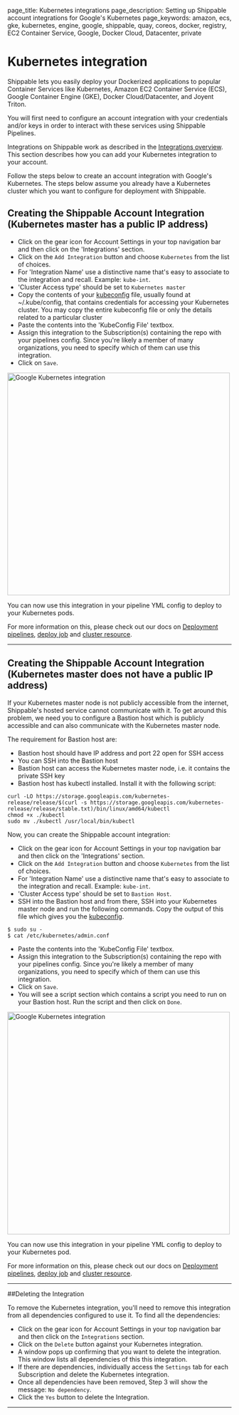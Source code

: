 page_title: Kubernetes integrations
page_description: Setting up Shippable account integrations for Google's Kubernetes
page_keywords: amazon, ecs, gke, kubernetes, engine, google, shippable, quay, coreos, docker, registry, EC2 Container Service, Google, Docker Cloud, Datacenter, private

# Kubernetes integration

Shippable lets you easily deploy your Dockerized applications to popular Container Services like Kubernetes, Amazon EC2 Container Service (ECS), Google Container Engine (GKE), Docker Cloud/Datacenter, and Joyent Triton.

You will first need to configure an account integration with your credentials and/or keys in order to interact with these services using Shippable Pipelines.

Integrations on Shippable work as described in the [Integrations overview](../overview/). This section describes how you can add your Kubernetes integration to your account.

Follow the steps below to create an account integration with Google's Kubernetes. The steps below assume you already have a Kubernetes cluster which you want to configure for deployment with Shippable.

<a name="createAccountInt"></a>
## Creating the Shippable Account Integration (Kubernetes master has a public IP address)

* Click on the gear icon for Account Settings in your top navigation bar and then click on the 'Integrations' section.
* Click on the `Add Integration` button and choose `Kubernetes` from the list of choices.
* For 'Integration Name' use a distinctive name that's easy to associate to the integration and recall. Example: `kube-int`.
* 'Cluster Access type' should be set to `Kubernetes master`
* Copy the contents of your [kubeconfig](https://kubernetes.io/docs/user-guide/kubeconfig-file/) file, usually found at ~/.kube/config, that contains credentials for accessing your Kubernetes cluster. You may copy the entire kubeconfig file or only the details related to a particular cluster
* Paste the contents into the 'KubeConfig File' textbox.
* Assign this integration to the Subscription(s) containing the repo with your pipelines config. Since you're likely a member of many organizations, you need to specify which of them can use this integration.
* Click on `Save`.

<img src="/ci/images/integrations/containerServices/kubernetes/kubernetes-integration.png" alt="Google Kubernetes integration" style="width:500px;"/>

You can now use this integration in your pipeline YML config to deploy to your Kubernetes pods.

For more information on this, please check out our docs on [Deployment pipelines](/pipelines/overview/), [deploy job](/pipelines/jobs/deploy/) and [cluster resource](/pipelines/resources/cluster/).

---

## Creating the Shippable Account Integration (Kubernetes master does not have a public IP address)

If your Kubernetes master node is not publicly accessible from the internet, Shippable's hosted service cannot communicate with it. To get around this problem, we need you to configure a Bastion host which is publicly accessible and can also communicate with the Kubernetes master node.

The requirement for Bastion host are:
* Bastion host should have IP address and port 22 open for SSH access
* You can SSH into the Bastion host
* Bastion host can access the Kubernetes master node, i.e. it contains the private SSH key
* Bastion host has kubectl installed. Install it with the following script:

```
curl -LO https://storage.googleapis.com/kubernetes-release/release/$(curl -s https://storage.googleapis.com/kubernetes-release/release/stable.txt)/bin/linux/amd64/kubectl
chmod +x ./kubectl
sudo mv ./kubectl /usr/local/bin/kubectl

```

Now, you can create the Shippable account integration:

* Click on the gear icon for Account Settings in your top navigation bar and then click on the 'Integrations' section.
* Click on the `Add Integration` button and choose `Kubernetes` from the list of choices.
* For 'Integration Name' use a distinctive name that's easy to associate to the integration and recall. Example: `kube-int`.
* 'Cluster Access type' should be set to `Bastion Host`.
* SSH into the Bastion host and from there, SSH into your Kubernetes master node and run the following commands. Copy the output of this file which gives you the [kubeconfig](https://kubernetes.io/docs/user-guide/kubeconfig-file/).
```
$ sudo su -
$ cat /etc/kubernetes/admin.conf
```
* Paste the contents into the 'KubeConfig File' textbox.
* Assign this integration to the Subscription(s) containing the repo with your pipelines config. Since you're likely a member of many organizations, you need to specify which of them can use this integration.
* Click on `Save`.
* You will see a script section which contains a script you need to run on your Bastion host. Run the script and then click on `Done`.

<img src="/ci/images/integrations/containerServices/kubernetes/kubernetes-bastion-integration.png" alt="Google Kubernetes integration" style="width:500px;"/>

You can now use this integration in your pipeline YML config to deploy to your Kubernetes pod.

For more information on this, please check out our docs on [Deployment pipelines](/pipelines/overview/), [deploy job](/pipelines/jobs/deploy/) and [cluster resource](/pipelines/resources/cluster/).

---

##Deleting the Integration

To remove the Kubernetes integration, you'll need to remove this integration from all dependencies configured to use it. To find all the dependencies:

* Click on the gear icon for Account Settings in your top navigation bar and then click on the `Integrations` section.
* Click on the `Delete` button against your Kubernetes integration.
* A window pops up confirming that you want to delete the integration. This window lists all dependencies of this this integration.
* If there are dependencies, individually access the `Settings` tab for each Subscription and delete the Kubernetes integration.
* Once all dependencies have been removed, Step 3 will show the message: `No dependency`.
* Click the `Yes` button to delete the Integration.

--------

